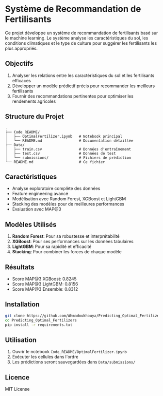 # Système de Recommandation de Fertilisants

Ce projet développe un système de recommandation de fertilisants basé sur le machine learning. Le système analyse les caractéristiques du sol, les conditions climatiques et le type de culture pour suggérer les fertilisants les plus appropriés.

## Objectifs

1. Analyser les relations entre les caractéristiques du sol et les fertilisants efficaces
2. Développer un modèle prédictif précis pour recommander les meilleurs fertilisants
3. Fournir des recommandations pertinentes pour optimiser les rendements agricoles

## Structure du Projet

```
.
├── Code_README/
│   ├── OptimalFertilizer.ipynb   # Notebook principal
│   └── README.md                 # Documentation détaillée
├── Data/
│   ├── train.csv                 # Données d'entraînement
│   ├── test.csv                  # Données de test
│   └── submissions/              # Fichiers de prédiction
└── README.md                     # Ce fichier
```

## Caractéristiques

- Analyse exploratoire complète des données
- Feature engineering avancé
- Modélisation avec Random Forest, XGBoost et LightGBM
- Stacking des modèles pour de meilleures performances
- Évaluation avec MAP@3

## Modèles Utilisés

1. **Random Forest**: Pour sa robustesse et interprétabilité
2. **XGBoost**: Pour ses performances sur les données tabulaires
3. **LightGBM**: Pour sa rapidité et efficacité
4. **Stacking**: Pour combiner les forces de chaque modèle

## Résultats

- Score MAP@3 XGBoost: 0.8245
- Score MAP@3 LightGBM: 0.8156
- Score MAP@3 Ensemble: 0.8312

## Installation

```bash
git clone https://github.com/Ahmadoukhouya/Predicting_Optimal_Fertilizers.git
cd Predicting_Optimal_Fertilizers
pip install -r requirements.txt
```

## Utilisation

1. Ouvrir le notebook `Code_README/OptimalFertilizer.ipynb`
2. Exécuter les cellules dans l'ordre
3. Les prédictions seront sauvegardées dans `Data/submissions/`

## Licence

MIT License
